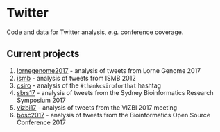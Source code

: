 # Twitter
Code and data for Twitter analysis, _e.g._ conference coverage.

## Current projects
1. [lornegenome2017](https://github.com/neilfws/Twitter/tree/master/lornegenome2017) - analysis of tweets from Lorne Genome 2017
1. [ismb](https://github.com/neilfws/Twitter/tree/master/ismb) - analysis of tweets from ISMB 2012
1. [csiro](https://github.com/neilfws/Twitter/tree/master/csiro) - analysis of the `#thankcsiroforthat` hashtag
1. [sbrs17](https://github.com/neilfws/Twitter/tree/master/sbrs2017) - analysis of tweets from the Sydney Bioinformatics Research Symposium 2017
1. [vizbi17](https://github.com/neilfws/Twitter/tree/master/vizbi2017) - analysis of tweets from the VIZBI 2017 meeting
1. [bosc2017](https://github.com/neilfws/Twitter/tree/master/bosc20172017) - analysis of tweets from the Bioinformatics Open Source Conference 2017
